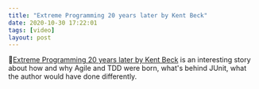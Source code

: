 ```yaml
---
title: "Extreme Programming 20 years later by Kent Beck"
date: 2020-10-30 17:22:01
tags: [video]
layout: post
---
```


🎥[Extreme Programming 20 years later by Kent Beck](https://www.youtube.com/watch?v=cGuTmOUdFbo) is an interesting story about how and why Agile and TDD were born, what's behind JUnit, what the author would have done differently.
